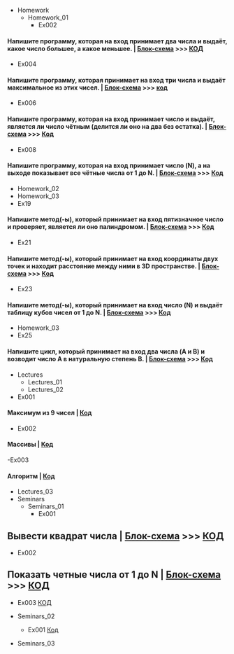 - Homework
  - Homework_01
    - Ex002 
#### Напишите программу, которая на вход принимает два числа и выдаёт, какое число большее, а какое меньшее. | [Блок-схема](Homework/Homework_01/%D0%97%D0%B0%D0%B4%D0%B0%D1%87%D0%B0%202/diagram.drawio.png) >>> [КОД](Homework/Homework_01/%D0%97%D0%B0%D0%B4%D0%B0%D1%87%D0%B0%202/Program.cs)
- Ex004
#### Напишите программу, которая принимает на вход три числа и выдаёт максимальное из этих чисел. | [Блок-схема](Homework/Homework_01/Ex004/diagram.drawio.png) >>> [код](Homework/Homework_01/Ex004/Program.cs)
- Ex006
#### Напишите программу, которая на вход принимает число и выдаёт, является ли число чётным (делится ли оно на два без остатка). | [Блок-схема](Homework/Homework_01/Ex006/diagram.drawio.png) >>> [Код](Homework/Homework_01/Ex006/Program.cs)
- Ex008
#### Напишите программу, которая на вход принимает число (N), а на выходе показывает все чётные числа от 1 до N. | [Блок-схема](Homework/Homework_01/Ex008/diagram.drawio.png) >>> [Код](Homework/Homework_01/Ex008/Program.cs)

  - Homework_02
  - Homework_03
- Ex19
#### Напишите метод(-ы), который принимает на вход пятизначное число и проверяет, является ли оно палиндромом. | [Блок-схема](Homework/Homework_03/Ex001/diagram.drawio.png) >>> [Код](Homework/Homework_03/Ex001/Program.cs)

- Ex21
#### Напишите метод(-ы), который принимает на вход координаты двух точек и находит расстояние между ними в 3D пространстве. | [Блок-схема](Homework/Homework_03/Ex002/diagram.drawio.png) >>> [Код](Homework/Homework_03/Ex002/Program.cs)

- Ex23
#### Напишите метод(-ы), который принимает на вход число (N) и выдаёт таблицу кубов чисел от 1 до N. | [Блок-схема](Homework/Homework_03/Ex003/diagram.drawio.png) >>> [Код](Homework/Homework_03/Ex003/Program.cs)

  - Homework_03
- Ex25
#### Напишите цикл, который принимает на вход два числа (A и B) и возводит число A в натуральную степень B. | [Блок-схема](Homework/Homework_04/Ex001/diagram.drawio.png) >>> [Код](Homework/Homework_04/Ex001/Program.cs)

- Lectures
  - Lectures_01
  - Lectures_02
- Ex001
#### Максимум из 9 чисел | [Код](/Lectures/Lectures_02/Ex001/Program.cs)

- Ex002
#### Массивы | [Код](/Lectures/Lectures_02/Ex002/Program.cs)

-Ex003
#### Алгоритм | [Код](/Lectures/Lectures_02/Ex003/Program.cs)

  - Lectures_03
- Seminars
  - Seminars_01
    - Ex001 
## Вывести квадрат числа | [Блок-схема](Seminars/Seminars_01/Ex001/diagram.drawio.png) >>> [КОД](Seminars/Seminars_01/Ex001/Program.cs)
   - Ex002 
## Показать четные числа от 1 до N | [Блок-схема](Seminars/Seminars_01/Ex002/diagram.drawio.png) >>> [КОД](Seminars/Seminars_01/Ex002/Program.cs)
   - Ex003 [КОД](Seminars/Seminars_01/Ex003/Program.cs)

- Seminars_02
  - Ex001 [Код](/Seminars/Seminars_02/Ex001/Program.cs)
- Seminars_03
